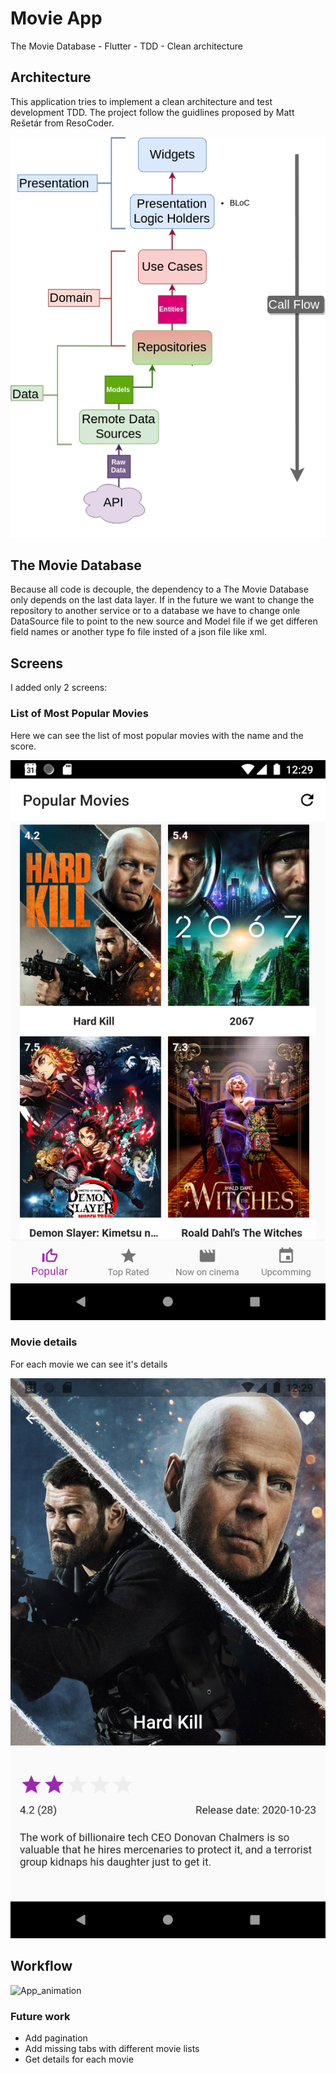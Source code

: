 # Movie App
The Movie Database - Flutter - TDD - Clean architecture


## Architecture
This application tries to implement a clean architecture and test development TDD.
The project follow the guidlines proposed by Matt Rešetár from ResoCoder.

![Screenshot]('./../docs/architecture.png)

## The Movie Database
Because all code is decouple, the dependency to a The Movie Database only depends on the last data layer. If in the future we want to change the repository to another service or to a database we have to change onle DataSource file to point to the new source and Model file if we get differen field names or another type fo file insted of a json file like xml.

## Screens
I added only 2 screens:

### List of Most Popular Movies

Here we can see the list of most popular movies with the name and the score.

![Screenshot]('./../docs/screenshot_list.png)

### Movie details

For each movie we can see it's details

![Screenshot]('./../docs/screenshot_details.png)

## Workflow

![App_animation]('./../docs/animation.gif)


### Future work
- Add pagination
- Add missing tabs with different movie lists
- Get details for each movie

